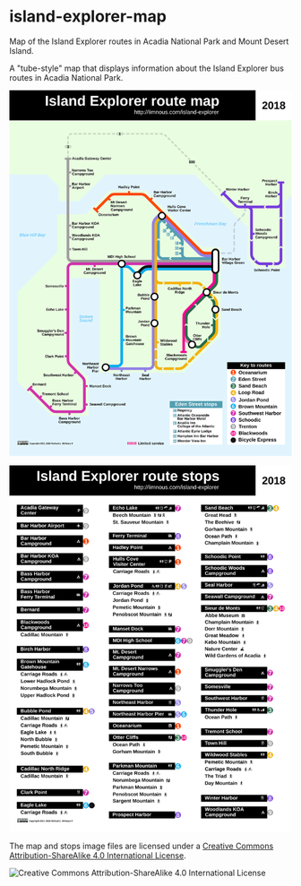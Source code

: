 # island-explorer-map
Map of the Island Explorer routes in Acadia National Park and Mount Desert Island.

A "tube-style" map that displays information about the Island Explorer bus routes in Acadia National Park.

![A "tube-style" map of Island Explorer bus routes in Acadia National Park.](2018/island-explorer-route-map-2018.svg "Island Explorer Map")

![A list of bus stops in Acadia National Park.](2018/island-explorer-route-stops-2018.svg "Island Explorer Stops")

The map and stops image files are licensed under a [Creative Commons Attribution-ShareAlike 4.0 International License](http://creativecommons.org/licenses/by-sa/4.0/).

![Creative Commons Attribution-ShareAlike 4.0 International License](https://i.creativecommons.org/l/by-sa/4.0/88x31.png "Creative Commons Attribution-ShareAlike 4.0 International License")
